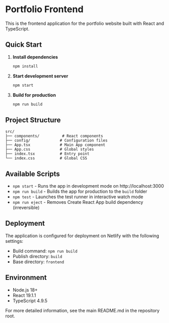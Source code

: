 # Portfolio Frontend

This is the frontend application for the portfolio website built with React and TypeScript.

## Quick Start

1. **Install dependencies**
   ```bash
   npm install
   ```

2. **Start development server**
   ```bash
   npm start
   ```

3. **Build for production**
   ```bash
   npm run build
   ```

## Project Structure

```
src/
├── components/          # React components
├── config/             # Configuration files
├── App.tsx             # Main App component
├── App.css             # Global styles
├── index.tsx           # Entry point
└── index.css           # Global CSS
```

## Available Scripts

- `npm start` - Runs the app in development mode on http://localhost:3000
- `npm run build` - Builds the app for production to the `build` folder
- `npm test` - Launches the test runner in interactive watch mode
- `npm run eject` - Removes Create React App build dependency (irreversible)

## Deployment

The application is configured for deployment on Netlify with the following settings:
- Build command: `npm run build`
- Publish directory: `build`
- Base directory: `frontend`

## Environment

- Node.js 18+
- React 19.1.1
- TypeScript 4.9.5

For more detailed information, see the main README.md in the repository root.

